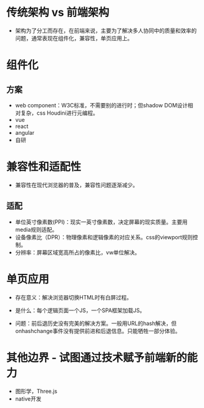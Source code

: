 # 传统架构 vs 前端架构
- 架构为了分工而存在，在前端来说，主要为了解决多人协同中的质量和效率的问题，通常表现在组件化，兼容性，单页应用上。

# 组件化

## 方案
- web component：W3C标准，不需要别的进行时；但shadow DOM设计相对复杂，css Houdini进行元编程。
- vue
- react
- angular
- 自研

# 兼容性和适配性
- 兼容性在现代浏览器的普及，兼容性问题逐渐减少。

## 适配
- 单位英寸像素数(PPI)：现实一英寸像素数，决定屏幕的现实质量。主要用media规则适配。
- 设备像素比（DPR）：物理像素和逻辑像素的对应关系。css的viewport规则控制。
- 分辨率：屏幕区域宽高所占的像素比，vw单位解决。

# 单页应用
- 存在意义：解决浏览器切换HTML时有白屏过程。
- 是什么：每个逻辑页面一个JS，一个SPA框架加载JS。

- 问题：前后退历史没有完美的解决方案。一般用URL的hash解决，但onhashchange事件没有提供前进和后退信息。只能牺牲一部分体验。

# 其他边界 - 试图通过技术赋予前端新的能力
- 图形学，Three.js
- native开发